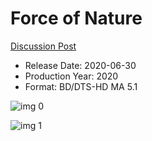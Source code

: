 # Force of Nature

[Discussion Post](https://www.avsforum.com/threads/bass-eq-for-filtered-movies.2995212/post-59827314)

* Release Date: 2020-06-30
* Production Year: 2020
* Format: BD/DTS-HD MA 5.1

![img 0](https://i.imgur.com/SCtp3pe.jpg)

![img 1](https://i.imgur.com/XOzY3ex.png)

